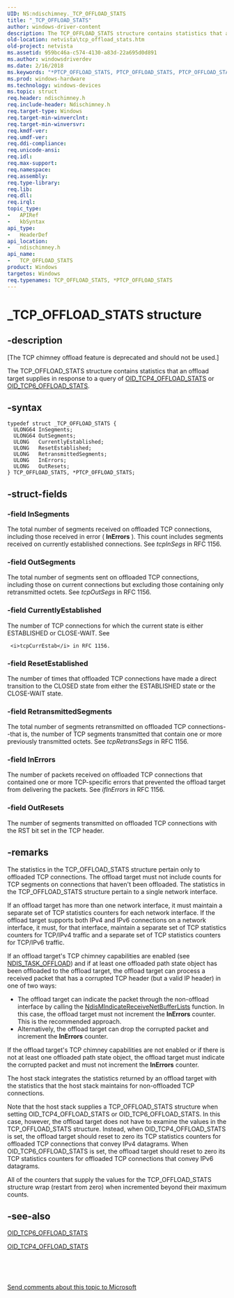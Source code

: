 ```yaml
---
UID: NS:ndischimney._TCP_OFFLOAD_STATS
title: "_TCP_OFFLOAD_STATS"
author: windows-driver-content
description: The TCP_OFFLOAD_STATS structure contains statistics that an offload target supplies in response to a query of OID_TCP4_OFFLOAD_STATS or OID_TCP6_OFFLOAD_STATS.
old-location: netvista\tcp_offload_stats.htm
old-project: netvista
ms.assetid: 959bc46a-c574-4130-a83d-22a695d0d891
ms.author: windowsdriverdev
ms.date: 2/16/2018
ms.keywords: "*PTCP_OFFLOAD_STATS, PTCP_OFFLOAD_STATS, PTCP_OFFLOAD_STATS structure pointer [Network Drivers Starting with Windows Vista], TCP_OFFLOAD_STATS, TCP_OFFLOAD_STATS structure [Network Drivers Starting with Windows Vista], _TCP_OFFLOAD_STATS, ndischimney/PTCP_OFFLOAD_STATS, ndischimney/TCP_OFFLOAD_STATS, netvista.tcp_offload_stats, tcp_chim_struct_62878657-feff-41e4-b540-cbde66c1244e.xml"
ms.prod: windows-hardware
ms.technology: windows-devices
ms.topic: struct
req.header: ndischimney.h
req.include-header: Ndischimney.h
req.target-type: Windows
req.target-min-winverclnt: 
req.target-min-winversvr: 
req.kmdf-ver: 
req.umdf-ver: 
req.ddi-compliance: 
req.unicode-ansi: 
req.idl: 
req.max-support: 
req.namespace: 
req.assembly: 
req.type-library: 
req.lib: 
req.dll: 
req.irql: 
topic_type:
-	APIRef
-	kbSyntax
api_type:
-	HeaderDef
api_location:
-	ndischimney.h
api_name:
-	TCP_OFFLOAD_STATS
product: Windows
targetos: Windows
req.typenames: TCP_OFFLOAD_STATS, *PTCP_OFFLOAD_STATS
---
```


# _TCP_OFFLOAD_STATS structure


## -description


<p class="CCE_Message">[The TCP chimney offload feature is deprecated and should not be used.]

The TCP_OFFLOAD_STATS structure contains statistics that an offload target supplies in response to a
  query of 
  <a href="https://msdn.microsoft.com/library/windows/hardware/ff569800">OID_TCP4_OFFLOAD_STATS</a> or 
  <a href="https://msdn.microsoft.com/library/windows/hardware/ff569801">OID_TCP6_OFFLOAD_STATS</a>.


## -syntax


````
typedef struct _TCP_OFFLOAD_STATS {
  ULONG64 InSegments;
  ULONG64 OutSegments;
  ULONG   CurrentlyEstablished;
  ULONG   ResetEstablished;
  ULONG   RetransmittedSegments;
  ULONG   InErrors;
  ULONG   OutResets;
} TCP_OFFLOAD_STATS, *PTCP_OFFLOAD_STATS;
````


## -struct-fields




### -field InSegments

The total number of segments received on offloaded TCP connections, including those received in
     error (
     <b>InErrors</b> ). This count includes segments received on currently established connections. See 
     <i>tcpInSegs</i> in RFC 1156.


### -field OutSegments

The total number of segments sent on offloaded TCP connections, including those on current
     connections but excluding those containing only retransmitted octets. See 
     <i>tcpOutSegs</i> in RFC 1156.


### -field CurrentlyEstablished

The number of TCP connections for which the current state is either ESTABLISHED or CLOSE-WAIT. See
     
     <i>tcpCurrEstab</i> in RFC 1156.


### -field ResetEstablished

The number of times that offloaded TCP connections have made a direct transition to the CLOSED
     state from either the ESTABLISHED state or the CLOSE-WAIT state.


### -field RetransmittedSegments

The total number of segments retransmitted on offloaded TCP connections--that is, the number of
     TCP segments transmitted that contain one or more previously transmitted octets. See 
     <i>tcpRetransSegs</i> in RFC 1156.


### -field InErrors

The number of packets received on offloaded TCP connections that contained one or more
     TCP-specific errors that prevented the offload target from delivering the packets. See 
     <i>ifInErrors</i> in RFC 1156.


### -field OutResets

The number of segments transmitted on offloaded TCP connections with the RST bit set in the TCP
     header.


## -remarks



The statistics in the TCP_OFFLOAD_STATS structure pertain only to offloaded TCP connections. The
    offload target must not include counts for TCP segments on connections that haven't been offloaded. The
    statistics in the TCP_OFFLOAD_STATS structure pertain to a single network interface.

If an offload target has more than one network interface, it must maintain a separate set of TCP
    statistics counters for each network interface. If the offload target supports both IPv4 and IPv6
    connections on a network interface, it must, for that interface, maintain a separate set of TCP
    statistics counters for TCP/IPv4 traffic and a separate set of TCP statistics counters for TCP/IPv6
    traffic.

If an offload target's TCP chimney capabilities are enabled (see 
    <a href="https://msdn.microsoft.com/library/windows/hardware/ff558995">NDIS_TASK_OFFLOAD</a>) and if at least one
    offloaded path state object has been offloaded to the offload target, the offload target can process a
    received packet that has a corrupted TCP header (but a valid IP header) in one of two ways:

<ul>
<li>
The offload target can indicate the packet through the non-offload interface by calling the 
      <a href="..\ndis\nf-ndis-ndismindicatereceivenetbufferlists.md">
      NdisMIndicateReceiveNetBufferLists</a> function. In this case, the offload target must not increment
      the 
      <b>InErrors</b> counter. This is the recommended approach.

</li>
<li>
Alternatively, the offload target can drop the corrupted packet and increment the 
      <b>InErrors</b> counter.

</li>
</ul>
If the offload target's TCP chimney capabilities are not enabled or if there is not at least one
    offloaded path state object, the offload target must indicate the corrupted packet and must not increment
    the 
    <b>InErrors</b> counter.

The host stack integrates the statistics returned by an offload target with the statistics that the
    host stack maintains for non-offloaded TCP connections.

Note that the host stack supplies a TCP_OFFLOAD_STATS structure when setting OID_TCP4_OFFLOAD_STATS or
    OID_TCP6_OFFLOAD_STATS. In this case, however, the offload target does not have to examine the values in
    the TCP_OFFLOAD_STATS structure. Instead, when OID_TCP4_OFFLOAD_STATS is set, the offload target should
    reset to zero its TCP statistics counters for offloaded TCP connections that convey IPv4 datagrams. When
    OID_TCP6_OFFLOAD_STATS is set, the offload target should reset to zero its TCP statistics counters for
    offloaded TCP connections that convey IPv6 datagrams.

All of the counters that supply the values for the TCP_OFFLOAD_STATS structure wrap (restart from
    zero) when incremented beyond their maximum counts.




## -see-also

<a href="https://msdn.microsoft.com/library/windows/hardware/ff569801">OID_TCP6_OFFLOAD_STATS</a>



<a href="https://msdn.microsoft.com/library/windows/hardware/ff569800">OID_TCP4_OFFLOAD_STATS</a>



 

 

<a href="mailto:wsddocfb@microsoft.com?subject=Documentation%20feedback [netvista\netvista]:%20TCP_OFFLOAD_STATS structure%20 RELEASE:%20(2/16/2018)&amp;body=%0A%0APRIVACY STATEMENT%0A%0AWe use your feedback to improve the documentation. We don't use your email address for any other purpose, and we'll remove your email address from our system after the issue that you're reporting is fixed. While we're working to fix this issue, we might send you an email message to ask for more info. Later, we might also send you an email message to let you know that we've addressed your feedback.%0A%0AFor more info about Microsoft's privacy policy, see http://privacy.microsoft.com/en-us/default.aspx." title="Send comments about this topic to Microsoft">Send comments about this topic to Microsoft</a>

